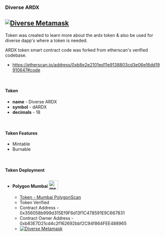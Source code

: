 ### Diverse ARDX
[![Diverse Metamask](https://img.shields.io/badge/Diverse%20Metamask-blue?style=flat&logo=github&labelColor=blue)](https://github.com/DiverseSolutions/Diverse-Metamask-API)
<br/>
---
  Token was created to learn more about the ardx token & 
also be used for diverse dapp's where a token is needed.

ARDX token smart contract code was forked from etherscan's verified codebase.
 - https://etherscan.io/address/0xb8e2e2101ed11e9138803cd3e06e16dd19910647#code

<br/>

#### Token
 - **name** - Diverse ARDX
 - **symbol** - dARDX
 - **decimals** - 18
<br/>

#### Token Features
 - Mintable
 - Burnable
<br/>

#### Token Deployment 
   - #### Polygon Mumbai <a href="https://metamask.dsolutions.mn/add-token?name=Diverse ARDX&symbol=dARDX&decimals=18&address=0x356058b999d315Ef9F6d13f1C478591E9C667831&imgUrl=https://ardcoin.com/wp-content/themes/ardcoin/images/logo/logo3.png"><img src="https://s2.coinmarketcap.com/static/cloud/img/metamask.png?_=d618942" alt="metamask" width="30" height="30" style="position:relative;top:6px;"/></a>
       - [Token - Mumbai PolygonScan](https://mumbai.polygonscan.com/address/0x356058b999d315Ef9F6d13f1C478591E9C667831#code)
       - Token Verified
       - Contract Address - 0x356058b999d315Ef9F6d13f1C478591E9C667831 
       - Contract Owner Address - 0xb83E7D21cd4c2f162692bbf2C94f864FEE488965
       - <a href="https://metamask.dsolutions.mn/add-token?name=Diverse ARDX&symbol=dARDX&decimals=18&address=0x356058b999d315Ef9F6d13f1C478591E9C667831&imgUrl=https://ardcoin.com/wp-content/themes/ardcoin/images/logo/logo3.png">![Diverse Metamask](https://img.shields.io/badge/Diverse%20Metamask-Add%20Token-blue?style=flat&logo=github)</a>

